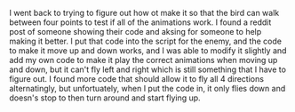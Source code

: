 I went back to trying to figure out how ot make it so that the bird can walk between four points to test if all of the animations work. I found a reddit post of someone showing their code and aksing for someone to help making it better. I put that code into the script for the enemy, and the code to make it move up and down works, and I was able to modify it slightly and add my own code to make it play the correct animations when moving up and down, but it can't fly left and right which is still something that I have to figure out. I found more code that should allow it to fly all 4 directions alternatingly, but unfortuately, when I put the code in, it only flies down and doesn's stop to then turn around and start flying up. 
